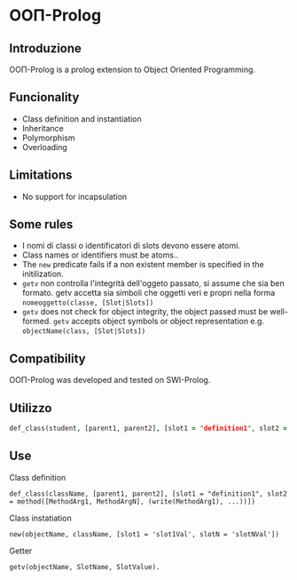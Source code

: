# OOΠ-Prolog

## Introduzione
 OOΠ-Prolog is a prolog extension to Object Oriented Programming.

## Funcionality
- Class definition and instantiation
- Inheritance
- Polymorphism 
- Overloading

## Limitations
- No support for incapsulation

## Some rules
- I nomi di classi o identificatori di slots devono essere atomi.
- Class names or identifiers must be atoms..
- The `new` predicate fails if a non existent member is specified in the initilization.
- `getv` non controlla l'integrità dell'oggeto passato, si assume che sia ben formato. getv 
  accetta sia simboli che oggetti veri e propri nella forma ```nomeoggetto(classe, [Slot|Slots])```
- `getv` does not check for object integrity, the object passed must be well-formed. `getv` accepts
  object symbols or object representation e.g. ```objectName(class, [Slot|Slots])```

## Compatibility
OOΠ-Prolog was developed and tested on SWI-Prolog.

## Utilizzo
```prolog
def_class(student, [parent1, parent2], [slot1 = "definition1", slot2 = method([MethodArg1, MethodArgN], (write(MethodArg1), ...))])
```
## Use
Class definition
```
def_class(className, [parent1, parent2], [slot1 = "definition1", slot2 = method([MethodArg1, MethodArgN], (write(MethodArg1), ...))])
```
Class instatiation
```
new(objectName, className, [slot1 = 'slot1Val', slotN = 'slotNVal'])
```
Getter
```
getv(objectName, SlotName, SlotValue).
```
